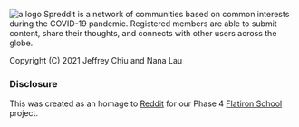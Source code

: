 ![a logo](https://res.cloudinary.com/dfpkfgg80/image/upload/v1613651832/logo_wyzhco.jpg)
Spreddit is a network of communities based on common interests during the COVID-19 pandemic. Registered members are able to submit content, share their thoughts, and connects with other users across the globe.

Copyright (C) 2021 Jeffrey Chiu and Nana Lau

### Disclosure
This was created as an homage to [Reddit](https://www.reddit.com/) for our Phase 4 [Flatiron School](https://flatironschool.com/) project.



